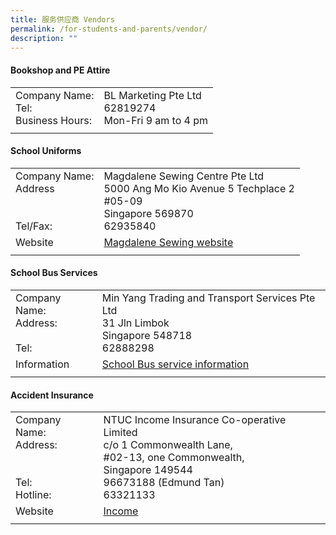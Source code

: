 ```yaml
---
title: 服务供应商 Vendors
permalink: /for-students-and-parents/vendor/
description: ""
---
```

#### **Bookshop and PE Attire**

|||
| -------- | -------- |
| Company Name: <br> Tel: <br>Business Hours:   | BL Marketing Pte Ltd<br>62819274 <br> Mon-Fri 9 am to 4 pm | 
|||

#### **School Uniforms**

|||
| -------- | -------- |
| Company Name: <br> Address  <br> <br> <br>Tel/Fax:   | Magdalene Sewing Centre Pte Ltd<br> 5000 Ang Mo Kio Avenue 5 Techplace 2 <br>#05-09<br> Singapore 569870 <br> 62935840| 
|Website |<a target="_blank" href="http://www.magdalene.com.sg"> Magdalene Sewing website </a>|
|||
 
#### **School Bus Services**

||| 
| -------- | -------- |
| Company Name: <br> Address: <br><br>  Tel: <br> |Min Yang Trading and Transport Services Pte Ltd <br> 31 Jln Limbok <br> Singapore 548718 <br> 62888298  | 
|Information|<a target="_blank" href="https://for.edu.sg/hips-bus-information"> School Bus service information </a>|
|||


#### **Accident Insurance**
	
||| 
| -------- | -------- | 
|Company Name: <br> Address:<br>  <br> <br>  Tel: <br> Hotline: | NTUC Income Insurance Co-operative Limited <br>c/o 1 Commonwealth Lane, <br>#02-13, one Commonwealth, <br>Singapore 149544 <br>96673188 (Edmund Tan) <br> 63321133
|Website|<a target="_blank" href="https://www.income.com.sg">Income</a>| 
|||